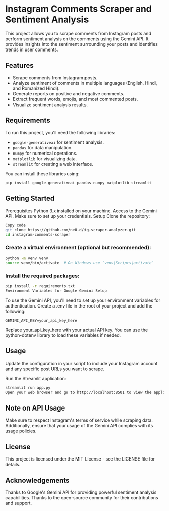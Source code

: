 # Instagram Comments Scraper and Sentiment Analysis

This project allows you to scrape comments from Instagram posts and perform sentiment analysis on the comments using the Gemini API. It provides insights into the sentiment surrounding your posts and identifies trends in user comments.

## Features

- Scrape comments from Instagram posts.
- Analyze sentiment of comments in multiple languages (English, Hindi, and Romanized Hindi).
- Generate reports on positive and negative comments.
- Extract frequent words, emojis, and most commented posts.
- Visualize sentiment analysis results.

## Requirements

To run this project, you'll need the following libraries:

- `google-generativeai` for sentiment analysis.
- `pandas` for data manipulation.
- `numpy` for numerical operations.
- `matplotlib` for visualizing data.
- `streamlit` for creating a web interface.

You can install these libraries using:

```bash
pip install google-generativeai pandas numpy matplotlib streamlit
```
## Getting Started
Prerequisites
Python 3.x installed on your machine.
Access to the Gemini API. Make sure to set up your credentials.
Setup
Clone the repository:

```bash
Copy code
git clone https://github.com/ne0-d/ig-scraper-analyzer.git
cd instagram-comments-scraper
```

### Create a virtual environment (optional but recommended):

```bash
python -m venv venv
source venv/bin/activate  # On Windows use `venv\Scripts\activate`
```

### Install the required packages:

```bash
pip install -r requirements.txt
Environment Variables for Google Gemini Setup
```
To use the Gemini API, you'll need to set up your environment variables for authentication. Create a .env file in the root of your project and add the following:

```plaintext
GEMINI_API_KEY=your_api_key_here
```
Replace your_api_key_here with your actual API key. You can use the python-dotenv library to load these variables if needed.

## Usage
Update the configuration in your script to include your Instagram account and any specific post URLs you want to scrape.

Run the Streamlit application:

```bash
streamlit run app.py
Open your web browser and go to http://localhost:8501 to view the application.
```

## Note on API Usage
Make sure to respect Instagram's terms of service while scraping data. Additionally, ensure that your usage of the Gemini API complies with its usage policies.


## License
This project is licensed under the MIT License - see the LICENSE file for details.

## Acknowledgements
Thanks to Google's Gemini API for providing powerful sentiment analysis capabilities.
Thanks to the open-source community for their contributions and support.

